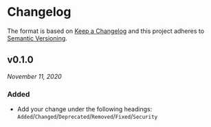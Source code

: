 # Changelog

The format is based on [Keep a Changelog](http://keepachangelog.com/en/1.0.0/)
and this project adheres to [Semantic Versioning](http://semver.org/spec/v2.0.0.html).


v0.1.0
------------------------------
*November 11, 2020*

### Added
- Add your change under the following headings: `Added`/`Changed`/`Deprecated`/`Removed`/`Fixed`/`Security`
